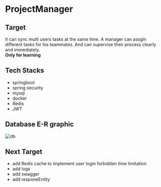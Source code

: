 # ProjectManager
## Target
It can sync multi users tasks at the same time.
A manager can assgin different tasks for his teammates. And can supervise their process clearly and immediately.<br>
**Only for learning**

## Tech Stacks
- springboot
- spring security
- mysql
- docker
- Redis
- JWT

## Database E-R graphic
![db](https://user-images.githubusercontent.com/74342663/166111271-bd809abe-4d7f-4af6-a619-1f1902557e12.png)



## Next Target
- add Redis cache to implement user login forbidden time limitation
- add logs
- add swagger
- add responeEntity

